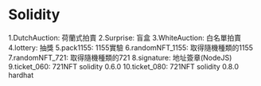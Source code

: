 # Solidity
1.DutchAuction: 荷蘭式拍賣 
2.Surprise: 盲盒
3.WhiteAuction: 白名單拍賣
4.lottery: 抽獎
5.pack1155: 1155實驗
6.randomNFT_1155: 取得隨機種類的1155
7.randomNFT_721: 取得隨機種類的721
8.signature: 地址簽章(NodeJS)
9.ticket_060: 721NFT solidity 0.6.0
10.ticket_080: 721NFT solidity 0.8.0 hardhat
